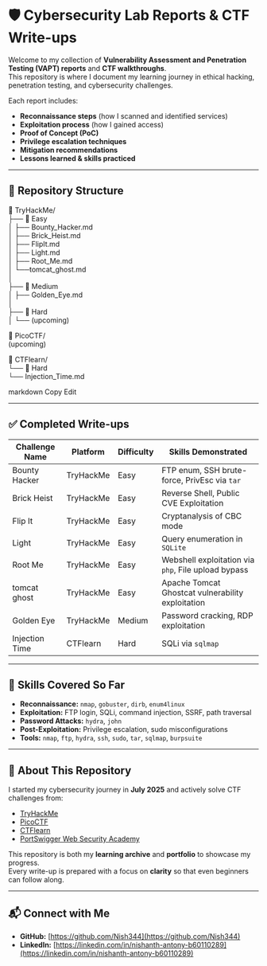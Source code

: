 # 🛡️ Cybersecurity Lab Reports & CTF Write-ups  

Welcome to my collection of **Vulnerability Assessment and Penetration Testing (VAPT) reports** and **CTF walkthroughs**.  
This repository is where I document my learning journey in ethical hacking, penetration testing, and cybersecurity challenges.  

Each report includes:
- **Reconnaissance steps** (how I scanned and identified services)
- **Exploitation process** (how I gained access)
- **Proof of Concept (PoC)**
- **Privilege escalation techniques**
- **Mitigation recommendations**
- **Lessons learned & skills practiced**

---

## 📂 Repository Structure  

📁 TryHackMe/  
├── 📁 Easy   
│ ├── Bounty_Hacker.md   
│ ├── Brick_Heist.md   
│ ├── FlipIt.md   
│ ├── Light.md   
│ ├── Root_Me.md  
│ └──tomcat_ghost.md  
│   
├── 📁 Medium  
│ ├── Golden_Eye.md    
│  
├── 📁 Hard  
│ └── (upcoming)    

📁 PicoCTF/  
(upcoming)

📁 CTFlearn/  
└── 📁 Hard  
    └── Injection_Time.md  

markdown
Copy
Edit

---

## ✅ Completed Write-ups  

| Challenge Name       | Platform     | Difficulty | Skills Demonstrated |
|---------------------|-------------|-----------|---------------------|
| Bounty Hacker       | TryHackMe   | Easy      | FTP enum, SSH brute-force, PrivEsc via `tar` |
| Brick Heist         | TryHackMe   | Easy      | Reverse Shell, Public CVE Exploitation |
| Flip It             | TryHackMe   | Easy      | Cryptanalysis of CBC mode |
| Light               | TryHackMe   | Easy      | Query enumeration in `SQLite` |
| Root Me             | TryHackMe   | Easy      | Webshell exploitation via `php`, File upload bypass |
| tomcat ghost        | TryHackMe   | Easy      | Apache Tomcat Ghostcat vulnerability exploitation |
| Golden Eye          | TryHackMe   | Medium    | Password cracking, RDP exploitation |
| Injection Time      | CTFlearn    | Hard      | SQLi via `sqlmap` |
---

## 🎯 Skills Covered So Far  

- **Reconnaissance:** `nmap`, `gobuster`, `dirb`, `enum4linux`
- **Exploitation:** FTP login, SQLi, command injection, SSRF, path traversal
- **Password Attacks:** `hydra`, `john`
- **Post-Exploitation:** Privilege escalation, sudo misconfigurations
- **Tools:** `nmap`, `ftp`, `hydra`, `ssh`, `sudo`, `tar`, `sqlmap`, `burpsuite`

---

## 📌 About This Repository  

I started my cybersecurity journey in **July 2025** and actively solve CTF challenges from:
- [TryHackMe](https://tryhackme.com)
- [PicoCTF](https://picoctf.org)
- [CTFlearn](https://ctflearn.com)
- [PortSwigger Web Security Academy](https://portswigger.net/web-security)

This repository is both my **learning archive** and **portfolio** to showcase my progress.  
Every write-up is prepared with a focus on **clarity** so that even beginners can follow along.

---

## 📬 Connect with Me  

- **GitHub:** [https://github.com/Nish344](https://github.com/Nish344)  
- **LinkedIn:** [https://linkedin.com/in/nishanth-antony-b60110289](https://linkedin.com/in/nishanth-antony-b60110289)

